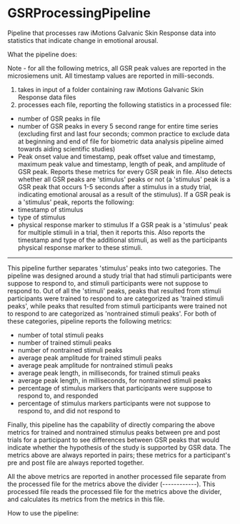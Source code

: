 # GSRProcessingPipeline
Pipeline that processes raw iMotions Galvanic Skin Response data into statistics that indicate change in emotional arousal. 

What the pipeline does: 

Note - for all the following metrics, all GSR peak values are reported in the microsiemens unit. All timestamp values are reported in milli-seconds.

1) takes in input of a folder containing raw iMotions Galvanic Skin Response data files
2) processes each file, reporting the following statistics in a processed file: 
- number of GSR peaks in file 
- number of GSR peaks in every 5 second range for entire time series (excluding first and last four seconds; common practice to exclude data at beginning and end of file for biometric data analysis pipeline aimed towards aiding scientific studies) 
- Peak onset value and timestamp, peak offset value and timestamp, maximum peak value and timestamp, length of peak,  and amplitude of GSR peak. Reports these metrics for every GSR peak in file. Also detects whether all GSR peaks are 'stimulus' peaks or not (a 'stimulus' peak is a GSR peak that occurs 1-5 seconds after a stimulus in a study trial, indicating  emotional arousal as a result of the stimulus). If a GSR peak is a 'stimulus' peak, reports the following: 
- timestamp of stimulus
- type of stimulus
- physical response marker to stimulus
If a GSR peak is a 'stimulus' peak for multiple stimuli in a trial, then it reports this. Also reports the timestamp and type of the additional stimuli, as well as the participants physical response marker to these stimuli. 

------------------------------------------------------------------------------------------------------------------------

This pipeline further separates 'stimulus' peaks into two categories. The pipeline was designed around a study trial that had stimuli participants were suppose to respond to, and stimuli participants were not suppose to respond to. Out of all the 'stimuli' peaks, peaks that resulted from stimuli participants were trained to respond to are categorized as 'trained stimuli peaks', while peaks that resulted from stimuli participants were trained not to respond to are categorized as 'nontrained stimuli peaks'. For both of these categories, pipeline reports the following metrics: 

- number of total stimuli peaks 
- number of trained stimuli peaks
- number of nontrained stimuli peaks 
- average peak amplitude for trained stimuli peaks
- average peak amplitude for nontrained stimuli peaks 
- average peak length, in milliseconds, for trained stimuli peaks 
- average peak length, in milliseconds, for nontrained stimuli peaks 
- percentage of stimulus markers that participants were suppose to respond to, and responded 
- percentage of stimulus markers participants were not suppose to respond to, and did not respond to 

Finally, this pipeline has the capability of directly comparing the above metrics for trained and nontrained stimulus peaks between pre and post trials for a participant to see differences between GSR peaks that would indicate whether the hypothesis of the study is supported by GSR data. The metrics above are always reported in pairs; these metrics for a participant's pre and post file are always reported together. 

All the above metrics are reported in another processed file separate from the processed file for the metrics above the divider (------------). This processed file reads the processed file for the metrics above the divider, and calculates its metrics from the metrics in this file.



How to use the pipeline: 
